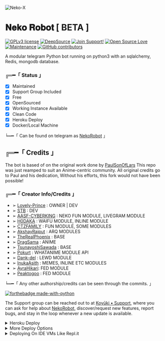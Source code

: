 ![Neko-X](https://telegra.ph/file/843497f356667a693c0f5.jpg)

# 𝐍𝐞𝐤𝐨 𝐑𝐨𝐛𝐨𝐭 [ BETA ]
[![GPLv3 license](https://img.shields.io/badge/License-GPLv3-blue.svg)](http://perso.crans.org/besson/LICENSE.html) [![DeepSource](https://static.deepsource.io/deepsource-badge-light-mini.svg)](https://deepsource.io/gh/Awesome-Prince/NekoRobot-3/?ref=repository-badge) [![Join Support!](https://img.shields.io/badge/Join%20Channel-!-red)](https://telegram.dog/Koyuki_Support) [![Open Source Love](https://badges.frapsoft.com/os/v2/open-source.png?v=103)](https://github.com/ellerbrock/open-source-badges/) [![Maintenance](https://img.shields.io/badge/Maintained%3F-yes-green.svg)](https://GitHub.com/Naereen/StrapDown.js/graphs/commit-activity) [![GitHub contributors](https://img.shields.io/github/contributors/Naereen/StrapDown.js.svg)](https://GitHub.com/Awesome-Prince/NekoRobot-3/graphs/contributors/)

A modular telegram Python bot running on python3 with an sqlalchemy, Redis, mongodb database.

###  ╔═━「 Status 」

+ [x] Maintained
+ [x] Support Group Included
+ [x] Free
+ [x] OpenSourced
+ [x] Working Instance Available
+ [x] Clean Code
+ [x] Heroku Deploy
+ [x] Docker/Local Machine

╘═━「 Can be found on telegram as [NekoRobot](https://telegram.dog/NekoXRobot) 」

## ╔═━「 Credits 」
The bot is based of on the original work done by [PaulSonOfLars](https://github.com/PaulSonOfLars)
This repo was just reamped to suit an Anime-centric community. All original credits go to Paul and his dedication, Without his efforts, this fork would not have been possible!

### ╔═━「 Creator Info/Credits 」

+ ➢ [Lovely-Prince](https://github.com/Awesome-Prince) : OWNER | DEV
+ ➢ [STB](https://github.com/STBxD) : DEV
+ ➢ [AASF-CYBERKING](https://github.com/AASFCYBERKING) : NEKO FUN MODULE, LIVEGRAM MODULE
+ ➢ [H0DAKA](https://github.com/H0daka) : WAIFU MODULE, INLINE MODULE
+ ➢ [CTZFAMILY](https://github.com/CTZFAMILY) : FUN MODULE, SOME MODULES
+ ➢ [AkshayRajput](https://github.com/TheHamkerCat) : ARQ MODULES
+ ➢ [TheRealPhoenix](https://github.com/rsktg) : BASE
+ ➢ [DragSama](https://github.com/DragSama) : ANIME
+ ➢ [TsunayoshiSawada](https://github.com/TsunayoshiSawada) : BASE
+ ➢ [Pokurt](https://github.com/pokurt) : WHATANIME MODULE API
+ ➢ [Dank-del](https://github.com/Dank-del) : LEWD MODULE
+ ➢ [InukaAsith](https://github.com/InukaAsith) : MEMES, INLINE ETC MODULES 
+ ➢ [AyraHikari](https://github.com/AyraHikari): FED MODULE
+ ➢ [Peaktogoo](https://github.com/peaktogoo) : FED MODULE

╘═━「 Any other authorship/credits can be seen through the commits. 」

[![forthebadge made-with-python](http://ForTheBadge.com/images/badges/made-with-python.svg)](https://www.python.org/)

The Support group can be reached out to at [Koyūki • Support](https://telegram.dog/Koyuki_Support), where you can ask for help about [NekoRobot](https://telegram.dog/NekoXRobot), discover/request new features, report bugs, and stay in the loop whenever a new update is available. 

<details>
	<summary>Heroku Deploy</summary>
	<br>
	<b>
The Easiest Way to Deploy This Bot is Via Heroku.
		In Order To deploy, You Just Have Fill The Necessary Environment Variables and Done!</b>
	
  <h1>
    <p align="center">
        <a href="https://heroku.com/deploy?template=https://github.com/Awesome-Prince/NekoRobot-3.git">
            <img src="https://www.herokucdn.com/deploy/button.svg" alt="Deploy">
        </a>
    </p>
</h1>

</details> 

<details>
    <summary>More Deploy Options</summary>
    <br>
    <p align="center">

    Deploying on Local Machine

</p>

```console
    ~$ git clone https://github.com/Awesome-Prince/NekoRobot-3.git
    ~$ cd NekoRobot
    ~$ cp sample_config.py config.py
```

Edit Config.py with your own Values

Start with ```python3 -m NekoRobot```

</details>    

<details>
     <summary>Deploying On IDE VMs Like Repl.it</summary>
       <br>
         <p align="left">
            <b> 

            Refer to Deploying On Local Machine.

 </b>
</p>
</details>

